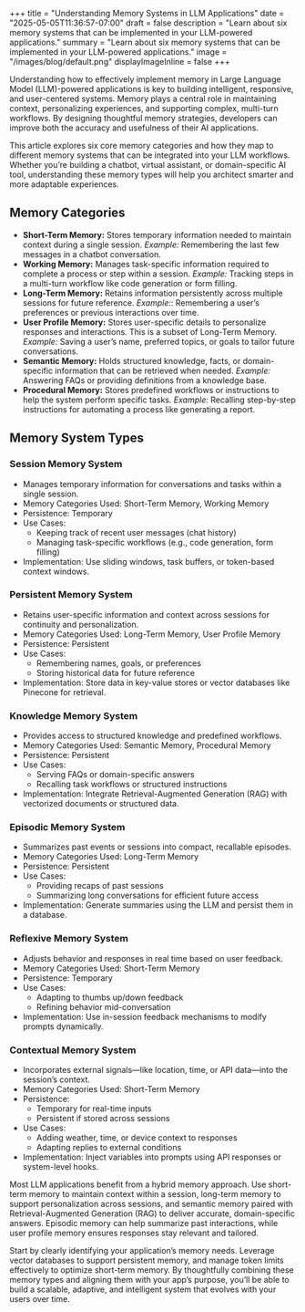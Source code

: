 +++
title = "Understanding Memory Systems in LLM Applications"
date = "2025-05-05T11:36:57-07:00"
draft = false
description = "Learn about six memory systems that can be implemented in your LLM-powered applications."
summary = "Learn about six memory systems that can be implemented in your LLM-powered applications."
image = "/images/blog/default.png"
displayImageInline = false
+++

Understanding how to effectively implement memory in Large Language Model (LLM)-powered applications is key to building intelligent, responsive, and user-centered systems. Memory plays a central role in maintaining context, personalizing experiences, and supporting complex, multi-turn workflows. By designing thoughtful memory strategies, developers can improve both the accuracy and usefulness of their AI applications.

This article explores six core memory categories and how they map to different memory systems that can be integrated into your LLM workflows. Whether you’re building a chatbot, virtual assistant, or domain-specific AI tool, understanding these memory types will help you architect smarter and more adaptable experiences.

## Memory Categories

- **Short-Term Memory:** Stores temporary information needed to maintain context during a single session.
*Example:* Remembering the last few messages in a chatbot conversation.
- **Working Memory:** Manages task-specific information required to complete a process or step within a session.
*Example:* Tracking steps in a multi-turn workflow like code generation or form filling.
- **Long-Term Memory:** Retains information persistently across multiple sessions for future reference.
*Example:*: Remembering a user’s preferences or previous interactions over time.
- **User Profile Memory:** Stores user-specific details to personalize responses and interactions. This is a subset of Long-Term Memory.
*Example:* Saving a user’s name, preferred topics, or goals to tailor future conversations.
- **Semantic Memory:** Holds structured knowledge, facts, or domain-specific information that can be retrieved when needed.
*Example:* Answering FAQs or providing definitions from a knowledge base.
- **Procedural Memory:** Stores predefined workflows or instructions to help the system perform specific tasks.
*Example:* Recalling step-by-step instructions for automating a process like generating a report.

## Memory System Types

### Session Memory System
- Manages temporary information for conversations and tasks within a single session.
- Memory Categories Used: Short-Term Memory, Working Memory
- Persistence: Temporary
- Use Cases:
    - Keeping track of recent user messages (chat history)
	- Managing task-specific workflows (e.g., code generation, form filling)
- Implementation: Use sliding windows, task buffers, or token-based context windows.

### Persistent Memory System
- Retains user-specific information and context across sessions for continuity and personalization.
- Memory Categories Used: Long-Term Memory, User Profile Memory
- Persistence: Persistent
- Use Cases:
    - Remembering names, goals, or preferences
    - Storing historical data for future reference
- Implementation: Store data in key-value stores or vector databases like Pinecone for retrieval.

### Knowledge Memory System
- Provides access to structured knowledge and predefined workflows.
- Memory Categories Used: Semantic Memory, Procedural Memory
- Persistence: Persistent
- Use Cases:
    - Serving FAQs or domain-specific answers
    - Recalling task workflows or structured instructions
- Implementation: Integrate Retrieval-Augmented Generation (RAG) with vectorized documents or structured data.

### Episodic Memory System
- Summarizes past events or sessions into compact, recallable episodes.
- Memory Categories Used: Long-Term Memory
- Persistence: Persistent
- Use Cases:
    - Providing recaps of past sessions
    - Summarizing long conversations for efficient future access
- Implementation: Generate summaries using the LLM and persist them in a database.

### Reflexive Memory System
- Adjusts behavior and responses in real time based on user feedback.
- Memory Categories Used: Short-Term Memory
- Persistence: Temporary
- Use Cases:
    - Adapting to thumbs up/down feedback
    - Refining behavior mid-conversation
- Implementation: Use in-session feedback mechanisms to modify prompts dynamically.

### Contextual Memory System
- Incorporates external signals—like location, time, or API data—into the session’s context.
- Memory Categories Used: Short-Term Memory
- Persistence:
    - Temporary for real-time inputs
    - Persistent if stored across sessions
- Use Cases:
    - Adding weather, time, or device context to responses
    - Adapting replies to external conditions
- Implementation: Inject variables into prompts using API responses or system-level hooks.

Most LLM applications benefit from a hybrid memory approach. Use short-term memory to maintain context within a session, long-term memory to support personalization across sessions, and semantic memory paired with Retrieval-Augmented Generation (RAG) to deliver accurate, domain-specific answers. Episodic memory can help summarize past interactions, while user profile memory ensures responses stay relevant and tailored.

Start by clearly identifying your application’s memory needs. Leverage vector databases to support persistent memory, and manage token limits effectively to optimize short-term memory. By thoughtfully combining these memory types and aligning them with your app’s purpose, you’ll be able to build a scalable, adaptive, and intelligent system that evolves with your users over time.